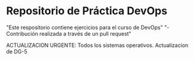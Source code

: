# Repositorio de Práctica DevOps
"Este respositorio contiene ejercicios para el curso de DevOps"
 "- Contribución realizada a través de un pull request" 
 
ACTUALIZACION URGENTE: Todos los sistemas operativos.
Actualizacion de DG-5
